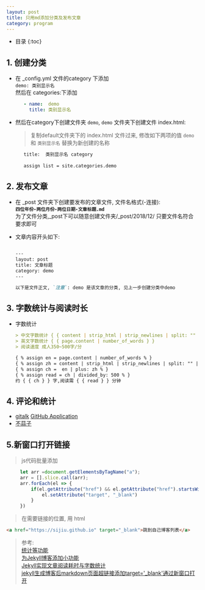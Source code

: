 ```yaml
---
layout: post
title: 只用md添加分类及发布文章
category: program
---
```


* 目录
{:toc}  

## 1. 创建分类
- 在 _config.yml 文件的category 下添加   
    `demo: 类别显示名`  
    然后在 categories:下添加  
    ```yaml
       - name:  demo
         title: 类别显示名 
    ```  

- 然后在category下创建文件夹 `demo`, `demo` 文件夹下创建文件 index.html:  
  > 复制default文件夹下的 index.html 文件过来, 修改如下两项的值 
  > `demo` 和 `类别显示名` 替换为新创建的名称  
      
  ```html  
     title:  类别显示名 category
        
     assign list = site.categories.demo
  ```   
  
## 2. 发布文章  
- 在 _post 文件夹下创建要发布的文章文件, 文件名格式(-连接):   
  **`四位年份-两位月份-两位日期-文章标题.md`**   
   为了文件分类,_post下可以随意创建文件夹/_post/2018/12/ 只要文件名符合要求即可
  
- 文章内容开头如下:  
    ```markdown  
    
    ---
    layout: post
    title: 文章标题
    category: demo
    ---
    
    以下是文件正文, `注意`: demo 是该文章的分类, 见上一步创建分类中demo
    ```
  
## 3. 字数统计与阅读时长  
- 字数统计
    ```markdown
    > 中文字数统计 { { content | strip_html | strip_newlines | split: "" | size } }
    > 英文字数统计 { { page.content | number_of_words } }
    > 阅读速度 成人350~500字/分
    
    { % assign en = page.content | number_of_words % }
    { % assign zh = content | strip_html | strip_newlines | split: "" | size % }
    { % assign ch =  en | plus: zh % }
    { % assign read = ch | divided_by: 500 % }
    约 { { ch } } 字,阅读需 { { read } } 分钟 

    ```
  
## 4. 评论和统计
- [gitalk](https://gitalk.github.io/)   [GitHub Application](https://github.com/settings/applications/new)  
- [不蒜子](http://busuanzi.ibruce.info/)  

## 5.新窗口打开链接
> js代码批量添加 
   ```javascript
        let arr =document.getElementsByTagName("a");
        arr = [].slice.call(arr);
        arr.forEach(el => {
            if(el.getAttribute("href") && el.getAttribute("href").startsWith("http")){
                el.setAttribute("target", "_blank")
            }
        })
   ```  

> 在需要链接的位置, 用 html 
   ```html
   <a href="https://sijiu.github.io" target="_blank">跳到自己博客列表</a>
   ```   

       
  
    
> 参考:  
> [统计等功能](https://www.jianshu.com/p/9f71e260925d)  
> [为Jekyll博客添加小功能](https://blog.csdn.net/ds19991999/article/details/81293467)  
> [Jekyll实现文章阅读耗时与字数统计](https://too.pub/Jekyll-count-of-characters.html)  
> [jekyll生成博客后markdown页面超链接添加target='_blank'通过新窗口打开](https://blog.csdn.net/z564359805/article/details/89044097)  
>

